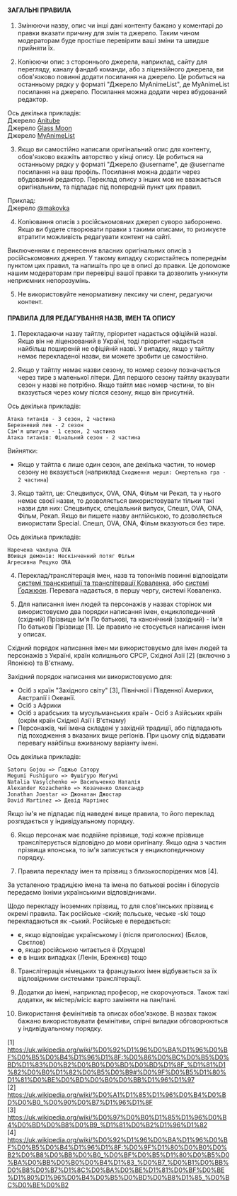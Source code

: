 #### ЗАГАЛЬНІ ПРАВИЛА

1. Змінюючи назву, опис чи інші дані контенту бажано у коментарі до правки вказати причину для змін та джерело. Таким чином модераторам буде простіше перевірити ваші зміни та швидше прийняти їх.

2. Копіюючи опис з стороннього джерела, наприклад, сайту для перегляду, каналу фандаб команди, або з ліцензійного джерела, ви обов'язково повинні додати посилання на джерело. Це робиться на останньому рядку у форматі "Джерело MyAnimeList", де MyAnimeList посилання на джерело. Посилання можна додати через вбудований редактор.

Ось декілька прикладів: \
Джерело [Anitube](https://anitube.in.ua/4465-sousou-no-frieren.html) \
Джерело [Glass Moon](https://t.me/gwean_maslinka/5930) \
Джерело [MyAnimeList](https://myanimelist.net/anime/52991/Sousou_no_Frieren)

3. Якщо ви самостійно написали оригінальний опис для контенту, обов'язково вкажіть авторство у кінці опису. Це робиться на останньому рядку у форматі "Джерело @username", де @username посилання на ваш профіль. Посилання можна додати через вбудований редактор. Переклад опису з інших мов не вважається оригінальним, та підпадає під попередній пункт цих правил.

Приклад: \
Джерело [@makovka](https://hikka.io/u/makovka)

4. Копіювання описів з російськомовних джерел суворо заборонено. Якщо ви будете створювати правки з такими описами, то ризикуєте втратити можливість редагувати контент на сайті.

Виключенням є перенесення власних оригінальних описів з російськомовних джерел. У такому випадку скористайтесь попереднім пунктом цих правил, та напишіть про це в описі до правки. Це допоможе нашим модераторам при перевірці вашої правки та дозволить уникнути неприємних непорозумінь.

5. Не використовуйте ненормативну лексику чи сленг, редагуючи контент.

#### ПРАВИЛА ДЛЯ РЕДАГУВАННЯ НАЗВ, ІМЕН ТА ОПИСУ

1. Перекладаючи назву тайтлу, пріоритет надається офіційній назві. Якщо він не ліцензований в Україні, тоді пріоритет надається найбільш поширеній не офіційній назві. У випадку, якщо у тайтлу немає перекладеної назви, ви можете зробити це самостійно.

2. Якщо у тайтлу немає назви сезону, то номер сезону позначається через тире з маленької літери. Для першого сезону тайтлу вказувати сезон у назві не потрібно. Якщо тайтл має номер частини, то він вказується через кому післся сезону, якщо він присутній.

Ось декілька прикладів:
```
Атака титанів - 3 сезон, 2 частина
Березневий лев - 2 сезон
Сім'я шпигуна - 1 сезон, 2 частина
Атака титанів: Фінальний сезон - 2 частина
```

Вийнятки:
- Якщо у тайтла є лише один сезон, але декілька частин, то номер сезону не вказується (наприклад `Сходження мерця: Смертельна гра - 2 частина`)

3. Якщо тайтл, це: Спецвипуск, OVA, ONA, Фільм чи Рекап, та у нього немає своєї назви, то дозволяється використовувати тільки такі назви для них: Спецвипуск, спеціальний випуск, Спешл, OVA, ONA, Фільм, Рекап. Якщо ви пишете назву англійською, то дозволяється використати Special. Спешл, OVA, ONA, Фільм вказуються без тире.

Ось декілька прикладів:
```
Наречена чаклуна OVA
Вбивця демонів: Нескінченний потяг Фільм
Агресивна Рецуко ONA
```

4. Переклад/транслітерація імен, назв та топонімів повинні відповідати [системі транскрипції та транслітерації Коваленка](https://uk.wikipedia.org/wiki/%D0%AF%D0%BF%D0%BE%D0%BD%D1%81%D1%8C%D0%BA%D0%BE-%D1%83%D0%BA%D1%80%D0%B0%D1%97%D0%BD%D1%81%D1%8C%D0%BA%D1%96_%D1%81%D0%B8%D1%81%D1%82%D0%B5%D0%BC%D0%B8_%D1%82%D1%80%D0%B0%D0%BD%D1%81%D0%BA%D1%80%D0%B8%D0%BF%D1%86%D1%96%D1%97_%D1%82%D0%B0_%D1%82%D1%80%D0%B0%D0%BD%D1%81%D0%BB%D1%96%D1%82%D0%B5%D1%80%D0%B0%D1%86%D1%96%D1%97#%D0%9A%D0%BE%D0%B2%D0%B0%D0%BB%D0%B5%D0%BD%D0%BA%D0%BE_(2012)), або [системі Ґоджюон](https://uk.wikipedia.org/wiki/%D0%AF%D0%BF%D0%BE%D0%BD%D1%81%D1%8C%D0%BA%D0%BE-%D1%83%D0%BA%D1%80%D0%B0%D1%97%D0%BD%D1%81%D1%8C%D0%BA%D1%96_%D1%81%D0%B8%D1%81%D1%82%D0%B5%D0%BC%D0%B8_%D1%82%D1%80%D0%B0%D0%BD%D1%81%D0%BA%D1%80%D0%B8%D0%BF%D1%86%D1%96%D1%97_%D1%82%D0%B0_%D1%82%D1%80%D0%B0%D0%BD%D1%81%D0%BB%D1%96%D1%82%D0%B5%D1%80%D0%B0%D1%86%D1%96%D1%97#%D0%A1%D0%B8%D1%81%D1%82%D0%B5%D0%BC%D0%B0_%D2%90%D0%BE%D0%B4%D0%B6%D1%8E%D0%BE%D0%BD_(2011)). Перевага надається, в першу чергу, системі Коваленка.

5. Для написання імен людей та персонажів у назвах сторінок ми використовуємо два порядки написання імен, енциклопедичний (східний) Прізвище Ім'я По батькові, та канонічний (західний) - Ім'я По батькові Прізвище [1]. Це правило не стосується написання імен у описах.

Східний порядок написання імен ми використовуємо для імен людей та персонажів з Україні, країн колишнього СРСР, Східної Азії [2] (включно з Японією) та В'єтнаму.

Західний порядок написання ми використовуємо для: 
- Осіб з країн "Західного світу" [3], Північної і Південної Америки, Австралії і Океанії.
- Осіб з Африки
- Осіб з арабських та мусульманських країн   - Осіб з Азійських країн (окрім країн Східної Азії і В'єтнаму)
- Персонажів, чиї імена складені у західній традиції, або підпадають під походження з вказаних вище регіонів. 
При цьому слід віддавати перевагу найбільш вживаному варіанту імені.

Ось декілька прикладів:
```
Satoru Gojou => Ґоджьо Сатору
Megumi Fushiguro => Фушіґуро Меґумі
Natalia Vasylchenko => Васильченко Наталія
Alexander Kozachenko => Козаченко Олександр
Jonathan Joestar => Джонатан Джостар
David Martinez => Девід Мартінес
```

Якщо ім'я не підпадає під наведені вище правила, то його переклад розгядається у індивідуальному порядку.

6. Якщо персонаж має подвійне прізвище, тоді кожне прізвище транслітерується відповідно до мови оригіналу. Якщо одна з частин прізвища японська, то ім'я записується у енциклопедичному порядку.

7. Правила перекладу імен та прізвищ з близькоспорідених мов [4].

За усталеною традицією імена та імена по батькові росіян і білорусів передаємо їхніми українськими відповідниками.

Щодо перекладу іноземних прізвищ, то для слов'янських прізвищ є окремі правила. Так російське -ский; польське, чеське -ski тощо перекладаються як -ський. Російське е передається:

- **є**, якщо відповідає українському і (після приголосних) (Бєлов, Свєтлов)
- **о**, якщо російською читається ё (Хрущов)
- **е** в інших випадках (Ленін, Брежнєв) тощо

8. Транслітерація німецьких та французьких імен відбувається за їх відповідними системами транслітерації.

9. Додатки до імені, наприклад професор, не скорочуються. Також такі додатки, як містер/місіс варто заміняти на пан/пані.

10. Використання фемінітивів та описах обов'язкове. В назвах також бажано використовувати фемінітиви, спірні випадки обговорюються у індивідуальному порядку.

[1] https://uk.wikipedia.org/wiki/%D0%92%D1%96%D0%BA%D1%96%D0%BF%D0%B5%D0%B4%D1%96%D1%8F:%D0%86%D0%BC%D0%B5%D0%BD%D1%83%D0%B2%D0%B0%D0%BD%D0%BD%D1%8F_%D1%81%D1%82%D0%B0%D1%82%D0%B5%D0%B9#%D0%9F%D0%B5%D1%80%D1%81%D0%BE%D0%BD%D0%B0%D0%BB%D1%96%D1%97 \
[2] https://uk.wikipedia.org/wiki/%D0%A1%D1%85%D1%96%D0%B4%D0%BD%D0%B0_%D0%90%D0%B7%D1%96%D1%8F \
[3] https://uk.wikipedia.org/wiki/%D0%97%D0%B0%D1%85%D1%96%D0%B4%D0%BD%D0%B8%D0%B9_%D1%81%D0%B2%D1%96%D1%82 \
[4] https://uk.wikipedia.org/wiki/%D0%92%D1%96%D0%BA%D1%96%D0%BF%D0%B5%D0%B4%D1%96%D1%8F:%D0%9F%D1%80%D0%B0%D0%B2%D0%B8%D0%BB%D0%B0_%D0%BF%D0%B5%D1%80%D0%B5%D0%BA%D0%BB%D0%B0%D0%B4%D1%83_%D0%B7_%D0%B1%D0%BB%D0%B8%D0%B7%D1%8C%D0%BA%D0%BE%D1%81%D0%BF%D0%BE%D1%80%D1%96%D0%B4%D0%B5%D0%BD%D0%B8%D1%85_%D0%BC%D0%BE%D0%B2
